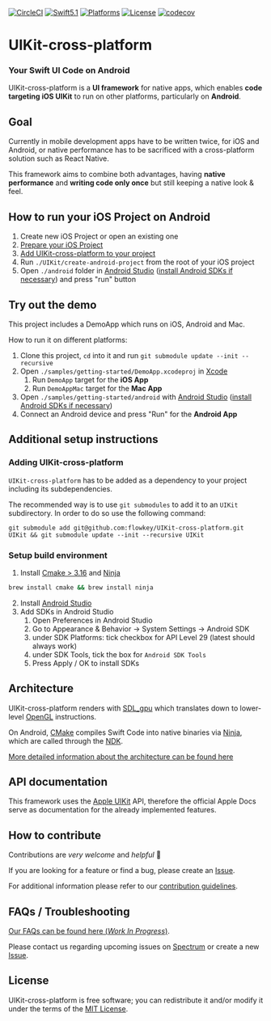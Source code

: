 [![CircleCI](https://circleci.com/gh/flowkey/UIKit-cross-platform.svg?style=shield&circle-token=2bc60653f4bb369754b04d97d324d9ba2bee6c6b)](https://circleci.com/gh/flowkey/UIKit-cross-platform)
[![Swift5.1](https://img.shields.io/badge/swift-5.1-orange.svg?style=flat)](https://swift.org/)
[![Platforms](https://img.shields.io/badge/platform-Android%20%7C%20macOS-lightgrey.svg)](https://swift.org/)
[![License](https://img.shields.io/badge/license-MIT-71787A.svg)](https://tldrlegal.com/license/mit-license)
[![codecov](https://codecov.io/gh/flowkey/UIKit-cross-platform/branch/master/graph/badge.svg?token=7pkfn9WaxE)](https://codecov.io/gh/flowkey/UIKit-cross-platform)

# UIKit-cross-platform

### Your Swift UI Code on Android

UIKit-cross-platform is a **UI framework** for native apps, which enables **code targeting iOS UIKit** to run on other platforms, particularly on **Android**.<br>

## Goal

Currently in mobile development apps have to be written twice, for iOS and Android, or native performance has to be sacrificed with a cross-platform solution such as React Native.

This framework aims to combine both advantages, having **native performance** and **writing code only once** but still keeping a native look & feel.

## How to run your iOS Project on Android

1. Create new iOS Project or open an existing one
2. [Prepare your iOS Project](docs/PREPARE_IOS_PROJECT.md)
3. [Add UIKit-cross-platform to your project](#adding-uikit-cross-platform)
4. Run `./UIKit/create-android-project` from the root of your iOS project
5. Open `./android` folder in [Android Studio](https://developer.android.com/studio/) ([install Android SDKs if necessary](#android-studio-setup)) and press "run" button

## Try out the demo

This project includes a DemoApp which runs on iOS, Android and Mac.

How to run it on different platforms:

1. Clone this project, `cd` into it and run `git submodule update --init --recursive`
2. Open `./samples/getting-started/DemoApp.xcodeproj` in [Xcode](https://developer.apple.com/xcode/)
    1. Run `DemoApp` target for the **iOS App**
    2. Run `DemoAppMac` target for the **Mac App**
3. Open `./samples/getting-started/android` with [Android Studio](https://developer.android.com/studio/) ([install Android SDKs if necessary](#android-studio-setup))
4. Connect an Android device and press "Run" for the **Android App**

## Additional setup instructions

### Adding UIKit-cross-platform

`UIKit-cross-platform` has to be added as a dependency to your project including its subdependencies.

The recommended way is to use `git submodules` to add it to an `UIKit` subdirectory.
In order to do so use the following command:

```
git submodule add git@github.com:flowkey/UIKit-cross-platform.git UIKit && git submodule update --init --recursive UIKit
```

### Setup build environment

1. Install [Cmake > 3.16](https://cmake.org/download/) and [Ninja](https://github.com/ninja-build/ninja/wiki/Pre-built-Ninja-packages)

```bash
brew install cmake && brew install ninja
```

2. Install [Android Studio](https://developer.android.com/studio/)
3. Add SDKs in Android Studio
    1. Open Preferences in Android Studio
    2. Go to Appearance & Behavior -> System Settings -> Android SDK
    3. under SDK Platforms: tick checkbox for API Level 29 (latest should always work)
    4. under SDK Tools, tick the box for `Android SDK Tools`
    5. Press Apply / OK to install SDKs

## Architecture

UIKit-cross-platform renders with [SDL_gpu](https://github.com/grimfang4/sdl-gpu) which translates down to lower-level [OpenGL](https://www.opengl.org/) instructions.

On Android, [CMake](https://cmake.org/) compiles Swift Code into native binaries via [Ninja](https://ninja-build.org/), which are called through the [NDK](https://developer.android.com/ndk/).

[More detailed information about the architecture can be found here](docs/ARCHITECTURE.md)

## API documentation

This framework uses the [Apple UIKit](https://developer.apple.com/documentation/uikit) API, therefore the official Apple Docs serve as documentation for the already implemented features.

## How to contribute

Contributions are _very welcome_ and _helpful_ 🙌

If you are looking for a feature or find a bug, please create an [Issue](https://github.com/flowkey/UIKit-cross-platform/issues/new/choose).

For additional information please refer to our [contribution guidelines](docs/CONTRIBUTING.md).

## FAQs / Troubleshooting

[Our FAQs can be found here (_Work In Progress_)](docs/FAQs.md).

Please contact us regarding upcoming issues on [Spectrum](https://spectrum.chat/uikit-cross-platform) or create a new [Issue](https://github.com/flowkey/UIKit-cross-platform/issues/new/choose).

## License

UIKit-cross-platform is free software; you can redistribute it and/or modify it under the terms of the [MIT License](LICENSE).
